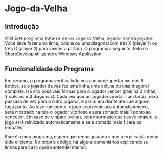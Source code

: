 # Jogo-da-Velha
## Introdução
Olá! Este programa trata-se de um Jogo da Velha, jogador contra jogador. Você deve fazer uma linha, coluna ou uma diagonal com três X (player 1) ou três O (player 2) para vencer a partida. O programa a seguir foi feito no SharpDevelop utilizando o Windows Application.
&nbsp;

## Funcionalidade do Programa
Em resumo, o programa verifica toda vez que você apertar um dos 9 botões, se o jogador da vez fez uma linha, uma coluna ou uma diagonal completa. Há oito possíveis formas para o jogador vencer (pois há 3 linhas, 3 colunas e 2 diagonais). Cada vez que um jogador apertar num botão, será passado de vez para o outro jogador, e assim em diante até que alguém faça ponto. Ao fazer um ponto, o jogo será reiniciado automáticamente, será mostrado na tela o jogador vitorioso e será somado mais 1 ponto ao vencedor. Em caso de empate (velha), será informado que houve empate, o jogo será reiniciado automaticamente e será somado mais 1 para os empates.
&nbsp;

Este é o meu programa, espero que tenha gostado e que a explicação tenha sido eficiente. No próprio código, há alguns comentários explicando as linhas para caso queira entender melhor.
